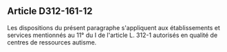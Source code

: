 ## Article D312-161-12

Les dispositions du présent paragraphe s'appliquent aux établissements et services mentionnés au 11° du I de
l'article L. 312-1 autorisés en qualité de centres de ressources autisme.

